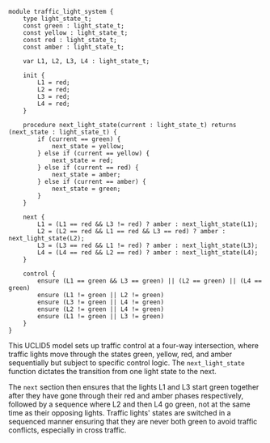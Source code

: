 ```uclid
module traffic_light_system {
    type light_state_t;
    const green : light_state_t;
    const yellow : light_state_t;
    const red : light_state_t;
    const amber : light_state_t;
    
    var L1, L2, L3, L4 : light_state_t;

    init {
        L1 = red;
        L2 = red;
        L3 = red;
        L4 = red;
    }

    procedure next_light_state(current : light_state_t) returns (next_state : light_state_t) {
        if (current == green) {
            next_state = yellow;
        } else if (current == yellow) {
            next_state = red;
        } else if (current == red) {
            next_state = amber;
        } else if (current == amber) {
            next_state = green;
        }
    }

    next {
        L1 = (L1 == red && L3 != red) ? amber : next_light_state(L1);
        L2 = (L2 == red && L1 == red && L3 == red) ? amber : next_light_state(L2);
        L3 = (L3 == red && L1 != red) ? amber : next_light_state(L3);
        L4 = (L4 == red && L2 == red) ? amber : next_light_state(L4);
    }

    control {
        ensure (L1 == green && L3 == green) || (L2 == green) || (L4 == green) 
        ensure (L1 != green || L2 != green)
        ensure (L3 != green || L4 != green)
        ensure (L2 != green || L4 != green)
        ensure (L1 != green || L3 != green)
    }
}
```

This UCLID5 model sets up traffic control at a four-way intersection, where traffic lights move through the states green, yellow, red, and amber sequentially but subject to specific control logic. The `next_light_state` function dictates the transition from one light state to the next.

The `next` section then ensures that the lights L1 and L3 start green together after they have gone through their red and amber phases respectively, followed by a sequence where L2 and then L4 go green, not at the same time as their opposing lights. Traffic lights' states are switched in a sequenced manner ensuring that they are never both green to avoid traffic conflicts, especially in cross traffic.